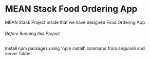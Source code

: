 # MEAN Stack Food Ordering App
MEAN Stack Project inside that we have designed Food Ordering App

###### Before Running this Project
Install npm packages using 'npm install' command from angular6 and server folder. 
 
 
 
 


